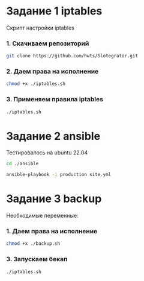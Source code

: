 # Задание 1 iptables

Скрипт настройки iptables

### 1. Скачиваем репозиторий
```bash
git clone https://github.com/hwts/Slotegrator.git
```

### 2. Даем права на исполнение 
```bash
chmod +x ./iptables.sh
```

### 3. Применяем правила iptables
```bash
./iptables.sh
```

# Задание 2 ansible
Тестировалось на ubuntu 22.04
```bash
cd ./ansible
```
```bash
ansible-playbook -i production site.yml
```

# Задание 3 backup

Необходимые переменные:

### 1. Даем права на исполнение 
```bash
chmod +x ./backup.sh
```

### 3. Запускаем бекап
```bash
./iptables.sh
```
